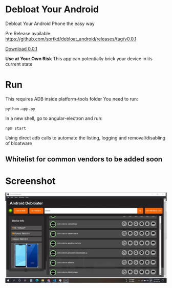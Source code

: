 # Debloat Your Android
Debloat Your Android Phone the easy way

Pre Release available:
https://github.com/sprtkd/debloat_android/releases/tag/v0.0.1

<a href="https://github.com/sprtkd/debloat_android/releases/download/v0.0.1/debloat_android_winx64.zip" download>Download 0.0.1</a>



**Use at Your Own Risk**
This app can potentially brick your device in its current state

# Run
This requires ADB inside platform-tools folder
You need to run:
```
python.app.py
```

In a new shell, go to angular-electron and run:
```
npm start
```

Using direct adb calls to automate the listing, logging and removal/disabling of bloatware

## Whitelist for common vendors to be added soon

# Screenshot

![Alt text](screenshot.jpg "Screenshot")


